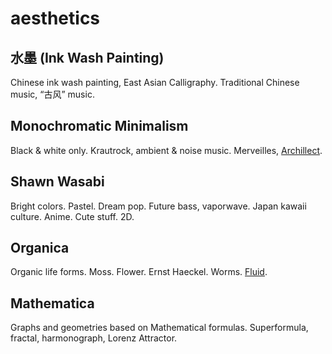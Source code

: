 # aesthetics

## 水墨 (Ink Wash Painting)

Chinese ink wash painting, East Asian Calligraphy. Traditional Chinese music, “古风” music.

## Monochromatic Minimalism 

Black & white only. Krautrock, ambient & noise music. Merveilles, [Archillect](https://twitter.com/archillect).

## Shawn Wasabi

Bright colors. Pastel. Dream pop. Future bass, vaporwave. Japan kawaii culture. Anime. Cute stuff. 2D.

## Organica

Organic life forms. Moss. Flower. Ernst Haeckel. Worms. [Fluid](http://jamie-wong.com/2016/08/05/webgl-fluid-simulation/).

## Mathematica

Graphs and geometries based on Mathematical formulas. Superformula, fractal, harmonograph, Lorenz Attractor.
